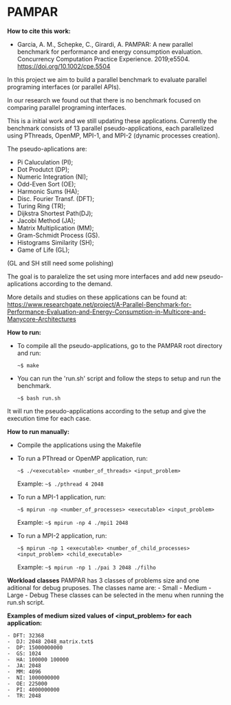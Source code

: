 # PAMPAR

**How to cite this work:**

 - Garcia, A. M., Schepke, C., Girardi, A. PAMPAR: A new parallel benchmark for performance and energy consumption evaluation. Concurrency Computation Practice Experience. 2019;e5504. https://doi.org/10.1002/cpe.5504


In this project we aim to build a parallel benchmark to evaluate parallel programing interfaces (or parallel APIs).

In our research we found out that there is no benchmark focused on comparing parallel programing interfaces.

This is a initial work and we still updating these applications. Currently the benchmark consists of 13 parallel pseudo-applications, each parallelized using PThreads, OpenMP, MPI-1, and MPI-2 (dynamic processes creation).

The pseudo-aplications are:
  - Pi Caluculation       (PI);
  - Dot Produtct          (DP);
  - Numeric Integration   (NI);
  - Odd-Even Sort         (OE);
  - Harmonic Sums         (HA);
  - Disc. Fourier Transf. (DFT);
  - Turing Ring           (TR);
  - Dijkstra Shortest Path(DJ);
  - Jacobi Method         (JA);
  - Matrix Multiplication (MM);
  - Gram-Schmidt Process  (GS).
  - Histograms Similarity (SH);
  - Game of Life          (GL);
  
  (GL and SH still need some polishing)

The goal is to paralelize the set using more interfaces and add new pseudo-aplications according to the demand.

More details and studies on these applications can be found at: https://www.researchgate.net/project/A-Parallel-Benchmark-for-Performance-Evaluation-and-Energy-Consumption-in-Multicore-and-Manycore-Architectures


**How to run:**


  - To compile all the pseudo-applications, go to the PAMPAR root directory and run:
  
	`~$ make`
    
  - You can run the 'run.sh' script and follow the steps to setup and run the benchmark.
  
  	`~$ bash run.sh`
    
  It will run the pseudo-applications according to the setup and give the execution time for each case.
  

**How to run manually:**

  - Compile the applications using the Makefile
  
  - To run a PThread or OpenMP application, run:
    
    	~$ ./<executable> <number_of_threads> <input_problem>
    
    Example: 
    	`~$ ./pthread 4 2048`
   
    
  - To run a MPI-1 application, run:
  
  	`~$ mpirun -np <number_of_processes> <executable> <input_problem>`
    
    Example: 
    	`~$ mpirun -np 4 ./mpi1 2048`
    
    
  - To run a MPI-2 application, run:
 
 	`~$ mpirun -np 1 <executable> <number_of_child_processes> <input_problem> <child_executable>`
    
    Example: 
    	`~$ mpirun -np 1 ./pai 3 2048 ./filho`
  
  
  **Workload classes**
  	PAMPAR has 3 classes of problems size and one aditional for debug pruposes.
	The classes name are:
		- Small
		- Medium
		- Large
		- Debug
	These classes can be selected in the menu when running the run.sh script.
	
   **Examples of medium sized values of <input_problem> for each application:**

	- DFT: 32368
	-  DJ: 2048 2048_matrix.txt$
	-  DP: 15000000000
	-  GS: 1024
	-  HA: 100000 100000
	-  JA: 2048
	-  MM: 4096
	-  NI: 1000000000
	-  OE: 225000
	-  PI: 4000000000
	-  TR: 2048
